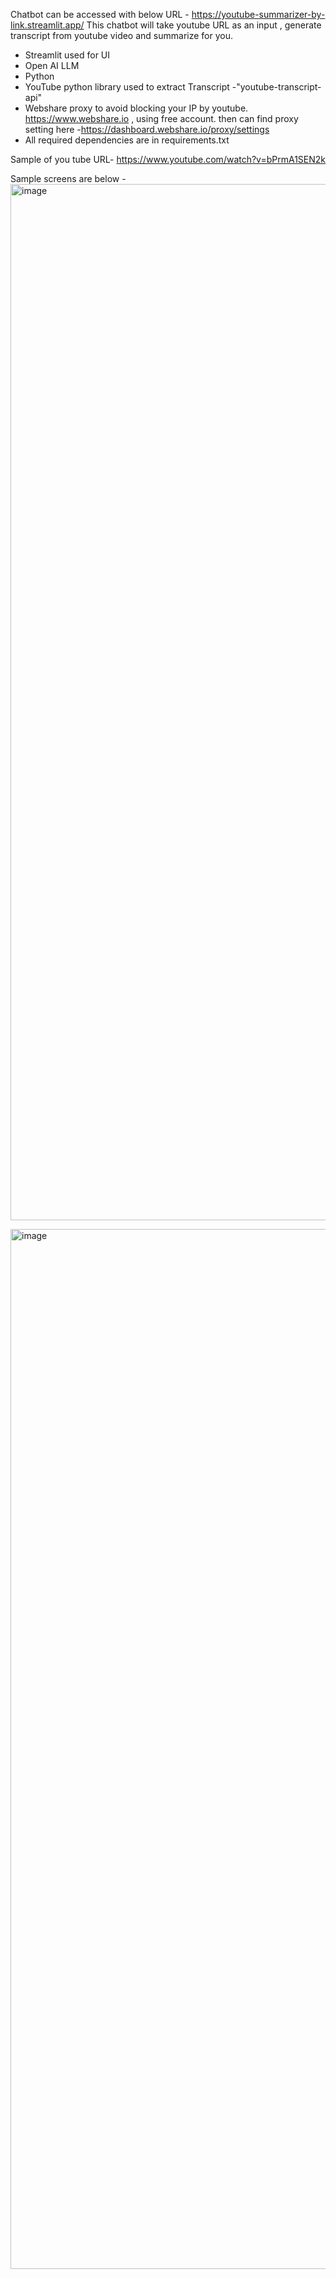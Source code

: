 Chatbot can be accessed with below URL - https://youtube-summarizer-by-link.streamlit.app/
This chatbot will take youtube URL as an input , generate transcript from youtube video and summarize for you.
 - Streamlit used for UI
 - Open AI LLM
 - Python
 - YouTube python library used to extract Transcript  -"youtube-transcript-api"
 - Webshare proxy to avoid blocking your IP by youtube. https://www.webshare.io , using free account. then can find proxy setting here -https://dashboard.webshare.io/proxy/settings
 - All required dependencies are in requirements.txt

Sample of you tube URL- https://www.youtube.com/watch?v=bPrmA1SEN2k

Sample screens are below -
<img width="1658" alt="image" src="https://github.com/user-attachments/assets/d7e9f710-afef-4822-8a05-bc9ee267f663" />



<img width="1664" alt="image" src="https://github.com/user-attachments/assets/198e9e8e-7019-4580-aae7-193fe0b1e21a" />



